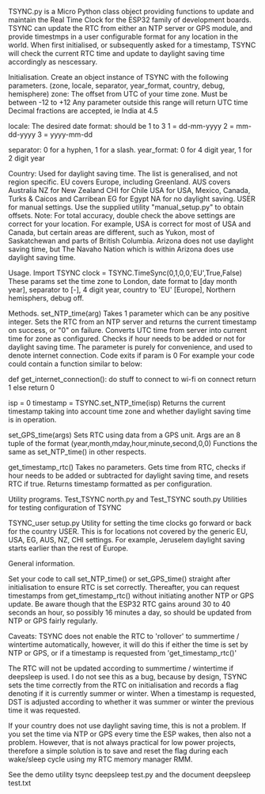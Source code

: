 TSYNC.py is a Micro Python class object providing functions to update and maintain the Real Time Clock for the ESP32 family of development boards.
TSYNC can update the RTC from either an NTP server or GPS module, and provide timestmps in a user configurable format for any location in the world.
When first initialised, or subsequently asked for a timestamp, TSYNC will check the current RTC time and update to daylight saving time accordingly as nescessary.

Initialisation.
Create an object instance of TSYNC with the following parameters. (zone, locale, separator, year_format, country, debug, hemisphere)
zone:
The offset from UTC of your time zone. Must be between -12 to +12
Any parameter outside this range will return UTC time
Decimal fractions are accepted, ie India at 4.5

locale:
The desired date format: should be 1 to 3
1 = dd-mm-yyyy
2 = mm-dd-yyyy
3 = yyyy-mm-dd

separator: 0 for a hyphen, 1 for a slash.
year_format: 0 for 4 digit year, 1 for 2 digit year

Country:
Used for daylight saving time. The list is generalised, and not region specific.
EU covers Europe, including Greenland.
AUS covers Australia
NZ for New Zealand
CHI for Chile
USA for USA, Mexico, Canada, Turks & Caicos and Carribean
EG for Egypt
NA for no daylight saving.
USER for manual settings. Use the supplied utility "manual_setup.py" to obtain offsets.
Note: For total accuracy, double check the above settings are correct for your location.
For example, USA is correct for most of USA and Canada, but certain areas are different, such as Yukon, most of Saskatchewan and
parts of British Columbia. Arizona does not use daylight saving time, but The Navaho Nation which is within Arizona does use daylight saving time.

Usage.
Import TSYNC
clock = TSYNC.TimeSync(0,1,0,0,'EU',True,False)
These params set the time zone to London, date format to [day month year], separator to [-], 4 digit year, country to 'EU' [Europe], Northern hemisphers, debug off.

Methods.
set_NTP_time(arg)
Takes 1 parameter which can be any positive integer.
Sets the RTC from an NTP server and returns the current timestamp on success, or "0" on failure.
Converts UTC time from server into current time for zone as configured.
Checks if hour needs to be added or not for daylight saving time.
The parameter is purely for convenience, and used to denote internet connection. Code exits if param is 0
For example your code could contain a function similar to below:

def get_internet_connection():
    do stuff to connect to wi-fi
	on connect return 1 else return 0

isp = 0
timestamp = TSYNC.set_NTP_time(isp)
Returns the current timestamp taking into account time zone and whether daylight saving time is in operation.

set_GPS_time(args)
Sets RTC using data from a GPS unit. 
Args are an 8 tuple of the format (year,month,mday,hour,minute,second,0,0)
Functions the same as set_NTP_time() in other respects.

get_timestamp_rtc()
Takes no parameters. 
Gets time from RTC, checks if hour needs to be added or subtracted for daylight saving time, and resets RTC if true.
Returns timestamp formatted as per configuration.

Utility programs.
Test_TSYNC north.py and Test_TSYNC south.py
Utilities for testing configuration of TSYNC

TSYNC_user setup.py
Utility for setting the time clocks go forward or back for the country USER.
This is for locations not covered by the generic EU, USA, EG, AUS, NZ, CHI settings.
For example, Jeruselem daylight saving starts earlier than the rest of Europe.

General information.

Set your code to call set_NTP_time() or set_GPS_time() straight after initialisation to ensure RTC is set correctly.
Thereafter, you can request timestamps from get_timestamp_rtc() without initiating another NTP or GPS update.
Be aware though that the ESP32 RTC gains around 30 to 40 seconds an hour, so possibly 16 minutes a day, so 
should be updated from NTP or GPS fairly regularly.

Caveats:
TSYNC does not enable the RTC to 'rollover' to summertime / wintertime automatically, however, it will do this if
either the time is set by NTP or GPS, or if a timestamp is requested from 'get_timestamp_rtc()'

The RTC will not be updated according to summertime / wintertime if deepsleep is used.
I do not see this as a bug, because by design, TSYNC sets the time correctly from the RTC on initialisation and records
a flag denoting if it is currently summer or winter. When a timestamp is requested, DST is adjusted according to whether it was 
summer or winter the previous time it was requested.

If your country does not use daylight saving time, this is not a problem.
If you set the time via NTP or GPS every time the ESP wakes, then also not a problem.
However, that is not always practical for low power projects, therefore a simple solution is to save and reset the flag
during each wake/sleep cycle using my RTC memory manager RMM.

See the demo utility tsync deepsleep test.py and the document deepsleep test.txt